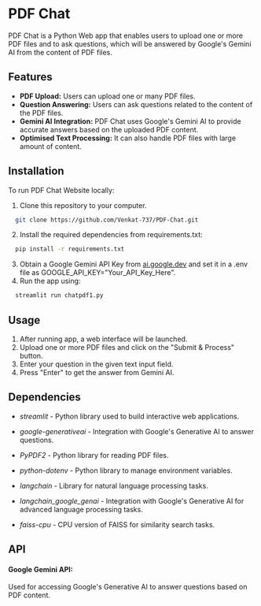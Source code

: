 
# PDF Chat

PDF Chat is a Python Web app that enables users to upload one or more PDF files and to ask questions, which will be answered by Google's Gemini AI from the content of PDF files.


## Features

- **PDF Upload:** Users can upload one or many PDF files. 
- **Question Answering:** Users can ask questions related to the content of the PDF files.
- **Gemini AI Integration:** PDF Chat uses Google's Gemini AI to provide accurate answers based on the uploaded PDF content.
- **Optimised Text Processing:** It can also handle PDF files with large amount of content.


## Installation

To run PDF Chat Website locally:

1. Clone this repository to your computer.

```bash
  git clone https://github.com/Venkat-737/PDF-Chat.git
```
2. Install the required dependencies from requirements.txt:

```bash
  pip install -r requirements.txt
```
3. Obtain a Google Gemini API Key from [ai.google.dev](https://ai.google.dev/) and set it in a .env file as GOOGLE_API_KEY="Your_API_Key_Here".
4. Run the app using:

```bash
  streamlit run chatpdf1.py
```
## Usage

1. After running app, a web interface will be launched.
2. Upload one or more PDF files and click on the "Submit & Process" button.
3. Enter your question in the given text input field.
4. Press "Enter" to get the answer from Gemini AI.


## Dependencies

- *streamlit* - Python library used to build interactive web applications.

- *google-generativeai* - Integration with Google's Generative AI to answer questions.

- *PyPDF2* - Python library for reading PDF files.
- *python-dotenv* - Python library to manage environment variables.
- *langchain* - Library for natural language processing tasks.
- *langchain_google_genai* - Integration with Google's Generative AI for advanced language processing tasks.
- *faiss-cpu* - CPU version of FAISS for similarity search tasks.
## API

#### Google Gemini API: 
Used for accessing Google's Generative AI to answer questions based on PDF content.

